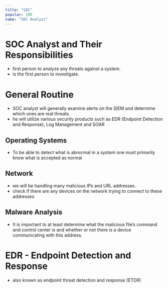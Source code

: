 ```yaml
---
title: "SOC"
popular: 100
name: "SOC Analyst"
---
```


# SOC Analyst and Their Responsibilities

- first person to analyze any threats against a system.
- is the first person to investigate.

# General Routine

- SOC analyst will generally examine alerts on the SIEM and determine which ones are real threats.
- he will utilize various security products such as EDR (Endpoint Detection and Response), Log Management and SOAR

## Operating Systems

- To be able to detect what is abnormal in a system one must primarily know what is accepted as normal

## Network

- we will be handling many malicious IPs and URL addresses.
- check if there are any devices on the network trying to connect to these addresses

## Malware Analysis

- It is important to at least determine what the malicious file’s command and control center is and whether or not there is a device communicating with this address.

# EDR - Endpoint Detection and Response

- also known as endpoint threat detection and response (ETDR)
